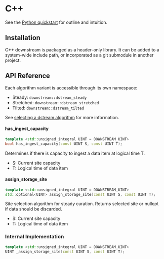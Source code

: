 # C++

See the [Python quickstart](quickstart.md) for outline and intuition.

## Installation

C++ downstream is packaged as a header-only library. It can be added to a system-wide include path, or incorporated as a git submodule in another project.

## API Reference

Each algorithm variant is accessible through its own namespace:

* Steady: `downstream::dstream_steady`
* Stretched: `downstream::dstream_stretched`
* Tilted: `downstream::dstream_tilted`

See [selecting a dstream algorithm](algorithm.md) for more information.

#### has_ingest_capacity
```cpp
template <std::unsigned_integral UINT = DOWNSTREAM_UINT>
bool has_ingest_capacity(const UINT S, const UINT T);
```
Determines if there is capacity to ingest a data item at logical time T.

* S: Current site capacity
* T: Logical time of data item

#### assign_storage_site
```cpp
template <std::unsigned_integral UINT = DOWNSTREAM_UINT>
std::optional<UINT> assign_storage_site(const UINT S, const UINT T);
```
Site selection algorithm for steady curation. Returns selected site or nullopt if data should be discarded.

* S: Current site capacity
* T: Logical time of data item

### Internal Implementation
```cpp
template <std::unsigned_integral UINT = DOWNSTREAM_UINT>
UINT _assign_storage_site(const UINT S, const UINT T);
```